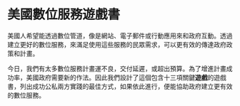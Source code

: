 # 美國數位服務遊戲書

美國人希望能透過數位管道，像是網站、電子郵件或行動應用來和政府互動。透過建立更好的數位服務，來滿足使用這些服務的民眾需求，可以更有效的傳達政府政策和計畫。

今日，我們有太多數位服務計畫運不良，交付延遲，或超出預算。為了增進計畫成功率，美國政府需要新的作法。因此我們設計了這個包含十三項關鍵**遊戲**的遊戲書，列出成功公私兩方實踐的最佳方式，如果依此進行，便能協助政府建立更有效的數位服務。  
